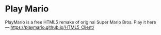 # Play Mario
PlayMario is a free HTML5 remake of original Super Mario Bros. Play it here &mdash;  https://playmario.github.io/HTML5_Client/

